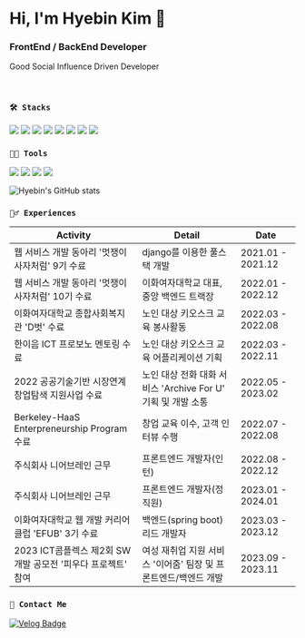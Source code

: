 # Hi, I'm Hyebin Kim 👋

### FrontEnd / BackEnd Developer
Good Social Influence Driven Developer

<br /> 

### `🛠️ Stacks`

<img src="https://img.shields.io/badge/Javascript-F7DF1E?style=for-the-badge&logo=javascript&logoColor=black"> <img src="https://img.shields.io/badge/Typescript-3178C6?style=for-the-badge&logo=Typescript&logoColor=white"> <img src="https://img.shields.io/badge/React-61DAFB?style=for-the-badge&logo=React&logoColor=black"> <img src="https://img.shields.io/badge/Java-007396?style=for-the-badge&logo=Java&logoColor=white"/> <img src="https://img.shields.io/badge/SpringBoot-6DB33F?style=for-the-badge&logo=SpringBoot&logoColor=white"/> <img src="https://img.shields.io/badge/MySQL-4479A1?style=for-the-badge&logo=MySQL&logoColor=white"/> <img src="https://img.shields.io/badge/Python-3766AB?style=for-the-badge&logo=Python&logoColor=white"/> <img src="https://img.shields.io/badge/Django-092E20?style=for-the-badge&logo=Django&logoColor=white"/> 

### `💪🏼 Tools`

 <img src="https://img.shields.io/badge/Visual Studio Code-007ACC?style=for-the-badge&logo=Visual Studio Code&logoColor=white"/> <img src="https://img.shields.io/badge/GitHub-181717?style=for-the-badge&logo=GitHub&logoColor=white"/> <img src="https://img.shields.io/badge/Eclipse IDE-2C2255?style=for-the-badge&logo=Eclipse IDE&logoColor=white"/> <img src="https://img.shields.io/badge/IntelliJ IDEA-000000?style=for-the-badge&logo=IntelliJ IDEA&logoColor=white"/> 

![Hyebin's GitHub stats](https://github-readme-stats.vercel.app/api?username=aoqlsdl&show_icons=true&theme=radical)


### `🏃‍♂️ Experiences`
|Activity|Detail|Date|
|------|---|---|
|웹 서비스 개발 동아리 '멋쟁이사자처럼' 9기 수료|django를 이용한 풀스택 개발|2021.01 - 2021.12|
|웹 서비스 개발 동아리 '멋쟁이사자처럼' 10기 수료|이화여자대학교 대표, 중앙 백엔드 트랙장|2022.01 - 2022.12|
|이화여자대학교 종합사회복지관 'D벗' 수료|노인 대상 키오스크 교육 봉사활동|2022.03 - 2022.08|
|한이음 ICT 프로보노 멘토링 수료|노인 대상 키오스크 교육 어플리케이션 기획|2022.03 - 2022.11|
|2022 공공기술기반 시장연계 창업탐색 지원사업 수료|노인 대상 전화 대화 서비스 'Archive For U' 기획 및 개발 소통|2022.05 - 2023.02|
|Berkeley-HaaS Enterpreneurship Program 수료|창업 교육 이수, 고객 인터뷰 수행|2022.07 - 2022.08|
|주식회사 니어브레인 근무|프론트엔드 개발자(인턴)|2022.08 - 2022.12|
|주식회사 니어브레인 근무|프론트엔드 개발자(정직원)|2023.01 - 2024.01|
|이화여자대학교 웹 개발 커리어 클럽 'EFUB' 3기 수료|백엔드(spring boot) 리드 개발자|2023.03 - 2023.12|
|2023 ICT콤플렉스 제2회 SW개발 공모전 '피우다 프로젝트' 참여|여성 재취업 지원 서비스 '이어줌' 팀장 및 프론트엔드/백엔드 개발|2023.09 - 2023.11|


### `💬 Contact Me`

[![Velog Badge](https://img.shields.io/badge/Velog-20C997?style=for-the-badge&logo=Velog&logoColor=white&link=https://velog.io/@aoqlsdl)](https://velog.io/@aoqlsdl)
  <!--[![Notion Badge](https://img.shields.io/badge/Notion-000000?style=for-the-badge&logo=Notion&logoColor=white&link=https://kimaebine.notion.site/1612a809df194bb892e7dc0f4947c300)](https://kimaebine.notion.site/1612a809df194bb892e7dc0f4947c300)-->


